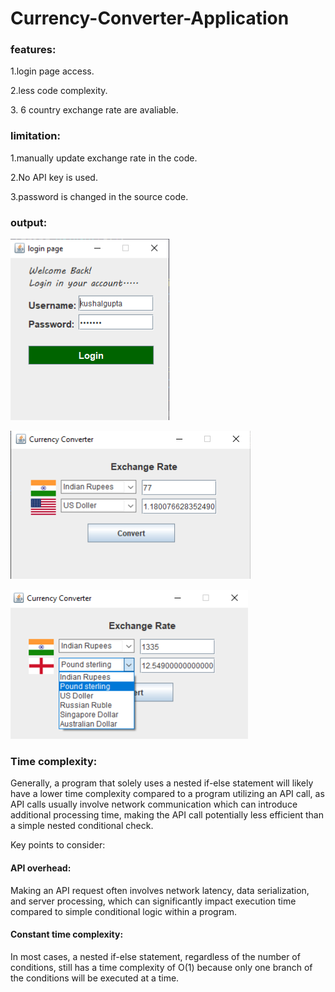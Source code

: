 # Currency-Converter-Application
<h3>features:</h3>
 <p>1.login page access.</p>
 <p>2.less code complexity.</p>
 <p>3. 6 country exchange rate are avaliable.</p>

<h3>limitation:</h3>
 <p>1.manually update exchange rate in the code.</p>
 <p>2.No API key is used.</p>
 <p>3.password is changed in the source code.</p>

<h3>output:</h3>
<p><img src = "Screenshot (179).png" alt = "login page"></p>
<p><img src = "Screenshot (180).png" alt = "converter"></p>
<p><img src = "Screenshot (183).png" alt = "converter"></p>

<h3>Time complexity:</h3>
 <p>Generally, a program that solely uses a nested if-else statement will likely have a lower time complexity compared to a program utilizing an API call, as API calls usually involve network communication which can introduce additional processing time, making the API call potentially less efficient than a simple nested conditional check. </p>
 Key points to consider: 
  <h4>API overhead:</h4>
   <p>Making an API request often involves network latency, data serialization, and server processing, which can significantly impact execution time compared to simple conditional logic within a program.</p>
  <h4>Constant time complexity:</h4>
   <p>In most cases, a nested if-else statement, regardless of the number of conditions, still has a time complexity of O(1) because only one branch of the conditions will be executed at a time. </p>